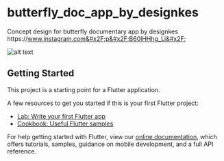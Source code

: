 # butterfly_doc_app_by_designkes

Concept design for butterfly documentary app by designkes https:&#x2F;&#x2F;www.instagram.com&#x2F;p&#x2F;B60lHHhg_Li&#x2F;

![alt text](http://designkes.live/wp-content/uploads/2020/01/butterfly-final.png)

## Getting Started

This project is a starting point for a Flutter application.

A few resources to get you started if this is your first Flutter project:

- [Lab: Write your first Flutter app](https://flutter.dev/docs/get-started/codelab)
- [Cookbook: Useful Flutter samples](https://flutter.dev/docs/cookbook)

For help getting started with Flutter, view our
[online documentation](https://flutter.dev/docs), which offers tutorials,
samples, guidance on mobile development, and a full API reference.
